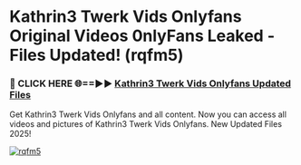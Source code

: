# Kathrin3 Twerk Vids Onlyfans Original Videos 0nlyFans Leaked - Files Updated! (rqfm5)

<h3>🔴 CLICK HERE 🌐==►► <a href="https://tinyurl.com/x26r9saj" rel="nofollow">Kathrin3 Twerk Vids Onlyfans Updated Files</a></h3>

Get Kathrin3 Twerk Vids Onlyfans and all content. Now you can access all videos and pictures of Kathrin3 Twerk Vids Onlyfans. New Updated Files 2025!

[![rqfm5](https://i.imgur.com/LkgZPqh.gif)](https://tinyurl.com/x26r9saj)
